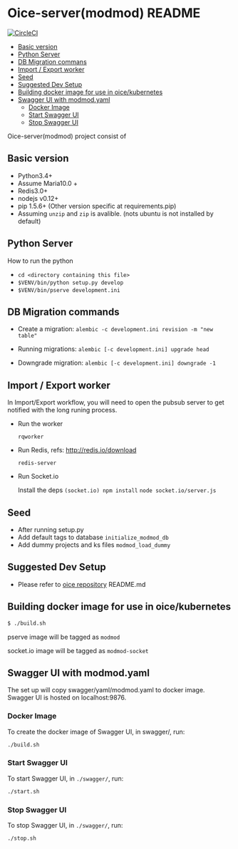 Oice-server(modmod) README
==================
[![CircleCI](https://circleci.com/gh/likecoin/oice-server.svg?style=svg)](https://circleci.com/gh/likecoin/oice-server)

- [Basic version](#basic-version)
- [Python Server](#python-server)
- [DB Migration commans](#db-migration-commands)
- [Import / Export worker](#import-export-worker)
- [Seed](#seed)
- [Suggested Dev Setup](#suggested-dev-setup)
- [Building docker image for use in oice/kubernetes](#building-docker-image-for-use-in-oice-kubernetes)
- [Swagger UI with modmod.yaml](#swagger-ui-with-modmod.yaml)
  - [Docker Image](#docker-image)
  - [Start Swagger UI](#start-swaggerui)
  - [Stop Swagger UI](#stop-swaggerui)

Oice-server(modmod) project consist of 

Basic version
-------------
- Python3.4+
- Assume Maria10.0 +
- Redis3.0+
- nodejs v0.12+
- pip 1.5.6+ (Other version specific at requirements.pip)
- Assuming `unzip` and `zip` is avalible. (nots ubuntu is not installed by
  default)

Python Server
---------------
How to run the python 
- `cd <directory containing this file>`
- `$VENV/bin/python setup.py develop`
- `$VENV/bin/pserve development.ini`

DB Migration commands
---------------------
- Create a migration:
    `alembic -c development.ini revision -m "new table"`

- Running migrations:
    `alembic [-c development.ini] upgrade head`

- Downgrade migration:
    `alembic [-c development.ini] downgrade -1`

Import / Export worker
-----------------------
In Import/Export workflow, you will need to open the pubsub server to get
notified with the long runing process.

- Run the worker

    `rqworker`

- Run Redis, refs: http://redis.io/download

    `redis-server`

- Run Socket.io

    Install the deps `(socket.io) npm install`
    `node socket.io/server.js`

Seed
-----
- After running setup.py
- Add default tags to database `initialize_modmod_db`
- Add dummy projects and ks files `modmod_load_dummy`

Suggested Dev Setup
-------------------
- Please refer to [oice repository](https://github.com/lakoo/oice-deployment) README.md

## Building docker image for use in oice/kubernetes
```bash
$ ./build.sh
```

pserve image will be tagged as `modmod`

socket.io image will be tagged as `modmod-socket`

## Swagger UI with modmod.yaml
The set up will copy swagger/yaml/modmod.yaml to docker image. Swagger UI is hosted on localhost:9876.

### Docker Image
To create the docker image of Swagger UI, in swagger/, run:
```bash
./build.sh
```

### Start Swagger UI
To start Swagger UI, in `./swagger/`, run:
```bash
./start.sh
```

### Stop Swagger UI
To stop Swagger UI, in `./swagger/`, run:
```bash
./stop.sh
```

